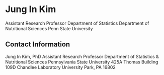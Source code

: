 # Jung In Kim

Assistant Research Professor 
Department of Statistics 
Department of Nutritional Sciences
Penn State University


## Contact Information
Jung In Kim, PhD 
Assistant Research Professor 
Department of Statistics & Nutritional Sciences
Pennsylvania State University 
425A Thomas Building
109D Chandlee Laboratory
University Park, PA 16802 

